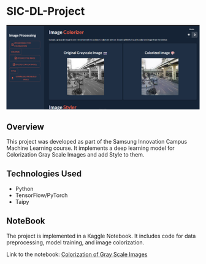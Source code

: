 # SIC-DL-Project

![Project Demo](demo.png)

## Overview

This project was developed as part of the Samsung Innovation Campus Machine Learning course. It implements a deep learning model for Colorization Gray Scale Images and add Style to them.

## Technologies Used

- Python
- TensorFlow/PyTorch
- Taipy

## NoteBook

The project is implemented in a Kaggle Notebook. It includes code for data preprocessing, model training, and image colorization.

Link to the notebook: [Colorization of Gray Scale Images](https://www.kaggle.com/code/mohamedelkhateb1/image-colorization-style-transfer-sic)
